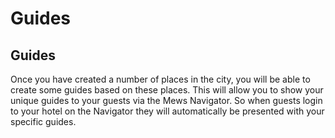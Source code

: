# Guides

## Guides

Once you have created a number of places in the city, you will be able to create some guides based on these places. This will allow you to show your unique guides to your guests via the Mews Navigator. So when guests login to your hotel on the Navigator they will automatically be presented with your specific guides.

